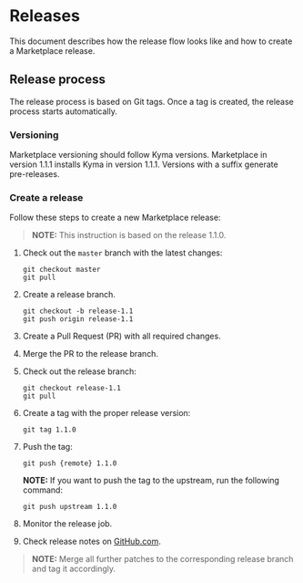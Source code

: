 # Releases

This document describes how the release flow looks like and how to create a Marketplace release.

## Release process

The release process is based on Git tags. Once a tag is created, the release process starts automatically.

### Versioning

Marketplace versioning should follow Kyma versions. Marketplace in version 1.1.1 installs Kyma in version 1.1.1. Versions with a suffix generate pre-releases.

### Create a release

Follow these steps to create a new Marketplace release:
>**NOTE:** This instruction is based on the release 1.1.0.

1. Check out the `master` branch with the latest changes:
    ```
    git checkout master
    git pull
    ```
2. Create a release branch.
   ```
   git checkout -b release-1.1
   git push origin release-1.1
   ```
3. Create a Pull Request (PR) with all required changes.
4. Merge the PR to the release branch.
5. Check out the release branch:
    ```
    git checkout release-1.1
    git pull
    ```
6. Create a tag with the proper release version:

    ```
    git tag 1.1.0
    ```   

7. Push the tag:

    ```
    git push {remote} 1.1.0
    ```

    **NOTE:** If you want to push the tag to the upstream, run the following command:
    ```
    git push upstream 1.1.0
    ```
8. Monitor the release job.
9. Check release notes on [GitHub.com](https://github.com/kyma-incubator/marketplaces/releases).

>**NOTE:** Merge all further patches to the corresponding release branch and tag it accordingly.